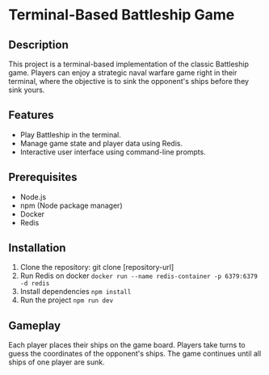 # Terminal-Based Battleship Game

## Description
This project is a terminal-based implementation of the classic Battleship game. Players can enjoy a strategic naval warfare game right in their terminal, where the objective is to sink the opponent's ships before they sink yours.

## Features
- Play Battleship in the terminal.
- Manage game state and player data using Redis.
- Interactive user interface using command-line prompts.

## Prerequisites
- Node.js
- npm (Node package manager)
- Docker
- Redis

## Installation
1. Clone the repository:
   git clone [repository-url]
2. Run Redis on docker ``docker run --name redis-container -p 6379:6379 -d redis``
3. Install dependencies `` npm install ``
4. Run the project ``npm run dev ``

## Gameplay
Each player places their ships on the game board.
Players take turns to guess the coordinates of the opponent's ships.
The game continues until all ships of one player are sunk.
